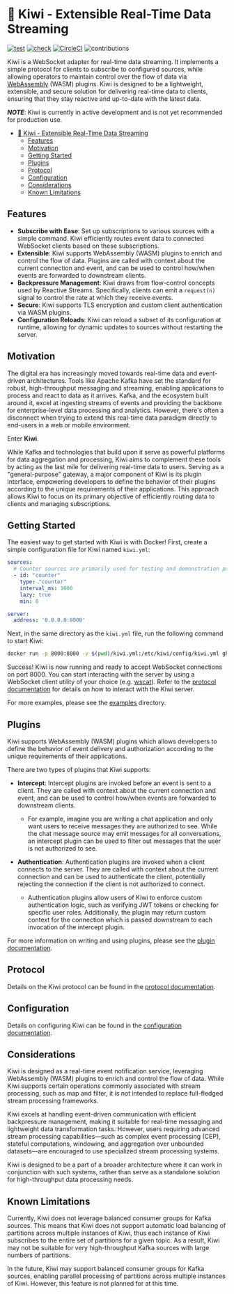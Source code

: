 # 🥝 Kiwi - Extensible Real-Time Data Streaming

[![test](https://github.com/rkrishn7/kiwi/actions/workflows/test.yml/badge.svg)](https://github.com/rkrishn7/kiwi/actions/workflows/test.yml) [![check](https://github.com/rkrishn7/kiwi/actions/workflows/check.yml/badge.svg)](https://github.com/rkrishn7/kiwi/actions/workflows/check.yml) [![CircleCI](https://dl.circleci.com/status-badge/img/gh/rkrishn7/kiwi/tree/main.svg?style=shield)](https://dl.circleci.com/status-badge/redirect/gh/rkrishn7/kiwi/tree/main) ![contributions](https://img.shields.io/badge/contributions-welcome-green)

Kiwi is a WebSocket adapter for real-time data streaming. It implements a simple protocol for clients to subscribe to configured sources, while allowing operators to maintain control over the flow of data via [WebAssembly](https://webassembly.org/) (WASM) plugins. Kiwi is designed to be a lightweight, extensible, and secure solution for delivering real-time data to clients, ensuring that they stay reactive and up-to-date with the latest data.

***NOTE***: Kiwi is currently in active development and is not yet recommended for production use.

- [🥝 Kiwi - Extensible Real-Time Data Streaming](#-kiwi---extensible-real-time-data-streaming)
  - [Features](#features)
  - [Motivation](#motivation)
  - [Getting Started](#getting-started)
  - [Plugins](#plugins)
  - [Protocol](#protocol)
  - [Configuration](#configuration)
  - [Considerations](#considerations)
  - [Known Limitations](#known-limitations)

## Features

- **Subscribe with Ease**: Set up subscriptions to various sources with a simple command. Kiwi efficiently routes event data to connected WebSocket clients based on these subscriptions.
- **Extensible**: Kiwi supports WebAssembly (WASM) plugins to enrich and control the flow of data. Plugins are called with context about the current connection and event, and can be used to control how/when events are forwarded to downstream clients.
- **Backpressure Management**: Kiwi draws from flow-control concepts used by Reactive Streams. Specifically, clients can emit a `request(n)` signal to control the rate at which they receive events.
- **Secure**: Kiwi supports TLS encryption and custom client authentication via WASM plugins.
- **Configuration Reloads**: Kiwi can reload a subset of its configuration at runtime, allowing for dynamic updates to sources without restarting the server.

## Motivation

The digital era has increasingly moved towards real-time data and event-driven architectures. Tools like Apache Kafka have set the standard for robust, high-throughput messaging and streaming, enabling applications to process and react to data as it arrives. Kafka, and the ecosystem built around it, excel at ingesting streams of events and providing the backbone for enterprise-level data processing and analytics. However, there's often a disconnect when trying to extend this real-time data paradigm directly to end-users in a web or mobile environment.

Enter **Kiwi**.

While Kafka and technologies that build upon it serve as powerful platforms for data aggregation and processing, Kiwi aims to complement these tools by acting as the last mile for delivering real-time data to users. Serving as a "general-purpose" gateway, a major component of Kiwi is its plugin interface, empowering developers to define the behavior of their plugins according to the unique requirements of their applications. This approach allows Kiwi to focus on its primary objective of efficiently routing data to clients and managing subscriptions.

## Getting Started

The easiest way to get started with Kiwi is with Docker! First, create a simple configuration file for Kiwi named `kiwi.yml`:

```yaml
sources:
  # Counter sources are primarily used for testing and demonstration purposes
  - id: "counter"
    type: "counter"
    interval_ms: 1000
    lazy: true
    min: 0

server:
  address: '0.0.0.0:8000'
```

Next, in the same directory as the `kiwi.yml` file, run the following command to start Kiwi:

```sh
docker run -p 8000:8000 -v $(pwd)/kiwi.yml:/etc/kiwi/config/kiwi.yml ghcr.io/rkrishn7/kiwi:main
```

Success! Kiwi is now running and ready to accept WebSocket connections on port 8000. You can start interacting with the server by using a WebSocket client utility of your choice (e.g. [wscat](https://www.npmjs.com/package/wscat)). Refer to the [protocol documentation](./doc/PROTOCOL.md) for details on how to interact with the Kiwi server.

For more examples, please see the [examples](./examples) directory.

## Plugins

Kiwi supports WebAssembly (WASM) plugins which allows developers to define the behavior of event delivery and authorization according to the unique requirements of their applications.

There are two types of plugins that Kiwi supports:

- **Intercept**: Intercept plugins are invoked before an event is sent to a client. They are called with context about the current connection and event, and can be used to control how/when events are forwarded to downstream clients.
  - For example, imagine you are writing a chat application and only want users to receive messages they are authorized to see. While the chat message source may emit messages for all conversations, an intercept plugin can be used to filter out messages that the user is not authorized to see.

- **Authentication**: Authentication plugins are invoked when a client connects to the server. They are called with context about the current connection and can be used to authenticate the client, potentially rejecting the connection if the client is not authorized to connect.
  - Authentication plugins allow users of Kiwi to enforce custom authentication logic, such as verifying JWT tokens or checking for specific user roles. Additionally, the plugin may return custom context for the connection which is passed downstream to each invocation of the intercept plugin.

For more information on writing and using plugins, please see the [plugin documentation](./doc/PLUGIN.md).

## Protocol

Details on the Kiwi protocol can be found in the [protocol documentation](./doc/PROTOCOL.md).

## Configuration

Details on configuring Kiwi can be found in the [configuration documentation](./doc/CONFIGURATION.md).

## Considerations

Kiwi is designed as a real-time event notification service, leveraging WebAssembly (WASM) plugins to enrich and control the flow of data. While Kiwi supports certain operations commonly associated with stream processing, such as map and filter, it is not intended to replace full-fledged stream processing frameworks.

Kiwi excels at handling event-driven communication with efficient backpressure management, making it suitable for real-time messaging and lightweight data transformation tasks. However, users requiring advanced stream processing capabilities—such as complex event processing (CEP), stateful computations, windowing, and aggregation over unbounded datasets—are encouraged to use specialized stream processing systems.

Kiwi is designed to be a part of a broader architecture where it can work in conjunction with such systems, rather than serve as a standalone solution for high-throughput data processing needs.

## Known Limitations

Currently, Kiwi does not leverage balanced consumer groups for Kafka sources. This means that Kiwi does not support automatic load balancing of partitions across multiple instances of Kiwi, thus each instance of Kiwi subscribes to the entire set of partitions for a given topic. As a result, Kiwi may not be suitable for very high-throughput Kafka sources with large numbers of partitions.

In the future, Kiwi may support balanced consumer groups for Kafka sources, enabling parallel processing of partitions across multiple instances of Kiwi. However, this feature is not planned for at this time.
